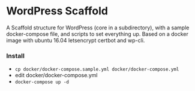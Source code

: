 # WordPress Scaffold #
A Scaffold structure for WordPress (core in a subdirectory), with a sample docker-compose file, and scripts to set everything up. Based on a docker image with ubuntu 16.04 letsencrypt certbot and wp-cli.

### Install ###
* `cp docker/docker-compose.sample.yml docker/docker-compose.yml`
* edit docker/docker-compose.yml
* `docker-compose up -d`
